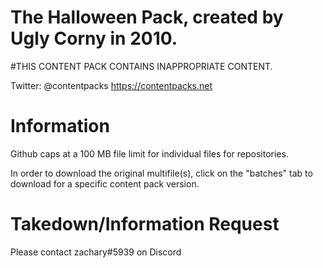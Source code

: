 # The Halloween Pack, created by Ugly Corny in 2010.

#THIS CONTENT PACK CONTAINS INAPPROPRIATE CONTENT.

Twitter: @contentpacks
https://contentpacks.net

# Information

Github caps at a 100 MB file limit for individual files for repositories.

In order to download the original multifile(s), click on the "batches" tab to download for a specific content pack version.


# Takedown/Information Request
Please contact zachary#5939 on Discord
